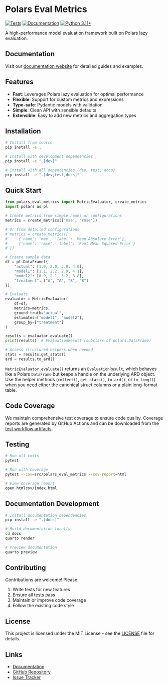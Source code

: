 # Polars Eval Metrics

[![Tests](https://github.com/elong0527/demo_eval_metric/actions/workflows/test.yml/badge.svg)](https://github.com/elong0527/demo_eval_metric/actions/workflows/test.yml)
[![Documentation](https://github.com/elong0527/demo_eval_metric/actions/workflows/docs.yml/badge.svg)](https://github.com/elong0527/demo_eval_metric/actions/workflows/docs.yml)
[![Python 3.11+](https://img.shields.io/badge/python-3.11+-blue.svg)](https://www.python.org/downloads/)

A high-performance model evaluation framework built on Polars lazy evaluation.

## Documentation

Visit our [documentation website](https://elong0527.github.io/demo_eval_metric/) for detailed guides and examples.

## Features

- **Fast**: Leverages Polars lazy evaluation for optimal performance
- **Flexible**: Support for custom metrics and expressions
- **Type-safe**: Pydantic models with validation
- **Simple**: Clean API with sensible defaults
- **Extensible**: Easy to add new metrics and aggregation types

## Installation

```bash
# Install from source
pip install -e .

# Install with development dependencies
pip install -e ".[dev]"

# Install with all dependencies (dev, test, docs)
pip install -e ".[dev,test,docs]"
```

## Quick Start

```python
from polars_eval_metrics import MetricEvaluator, create_metrics
import polars as pl

# Create metrics from simple names or configurations
metrics = create_metrics(['mae', 'rmse'])

# Or from detailed configurations
# metrics = create_metrics([
#     {'name': 'mae', 'label': 'Mean Absolute Error'},
#     {'name': 'rmse', 'label': 'Root Mean Squared Error'}
# ])

# Create sample data
df = pl.DataFrame({
    "actual": [1.0, 2.0, 3.0, 4.0],
    "model1": [1.1, 2.2, 2.9, 4.1],
    "model2": [0.9, 2.1, 3.2, 3.8],
    "treatment": ["A", "A", "B", "B"]
})

# Evaluate
evaluator = MetricEvaluator(
    df=df,
    metrics=metrics,
    ground_truth="actual",
    estimates=["model1", "model2"],
    group_by=["treatment"]
)

results = evaluator.evaluate()
print(results)  # EvaluationResult (subclass of polars.DataFrame)

# Access structured helpers when needed
stats = results.get_stats()
ard = results.to_ard()
```

`MetricEvaluator.evaluate()` returns an `EvaluationResult`, which behaves like a
Polars `DataFrame` but keeps a handle on the underlying ARD object. Use the
helper methods (`collect()`, `get_stats()`, `to_ard()`, or `to_long()`) when you
need either the canonical struct columns or a plain long-format table.

## Code Coverage

We maintain comprehensive test coverage to ensure code quality. Coverage reports are generated by GitHub Actions and can be downloaded from the [test workflow artifacts](https://github.com/elong0527/demo_eval_metric/actions/workflows/test.yml).

## Testing

```bash
# Run all tests
pytest

# Run with coverage
pytest --cov=src/polars_eval_metrics --cov-report=html

# View coverage report
open htmlcov/index.html
```

## Documentation Development

```bash
# Install documentation dependencies
pip install -e ".[docs]"

# Build documentation locally
cd docs
quarto render

# Preview documentation
quarto preview
```

## Contributing

Contributions are welcome! Please:

1. Write tests for new features
2. Ensure all tests pass
3. Maintain or improve code coverage
4. Follow the existing code style

## License

This project is licensed under the MIT License - see the [LICENSE](LICENSE) file for details.

## Links

- [Documentation](https://elong0527.github.io/demo_eval_metric/)
- [GitHub Repository](https://github.com/elong0527/demo_eval_metric)
- [Issue Tracker](https://github.com/elong0527/demo_eval_metric/issues)
